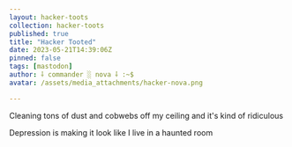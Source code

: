 ```yaml
---
layout: hacker-toots
collection: hacker-toots
published: true
title: "Hacker Tooted"
date: 2023-05-21T14:39:06Z
pinned: false
tags: [mastodon]
author: ⸸ commander ░ nova ⸸ :~$
avatar: /assets/media_attachments/hacker-nova.png

---
```


<p>Cleaning tons of dust and cobwebs off my ceiling and it&#39;s kind of ridiculous</p><p>Depression is making it look like I live in a haunted room</p>


